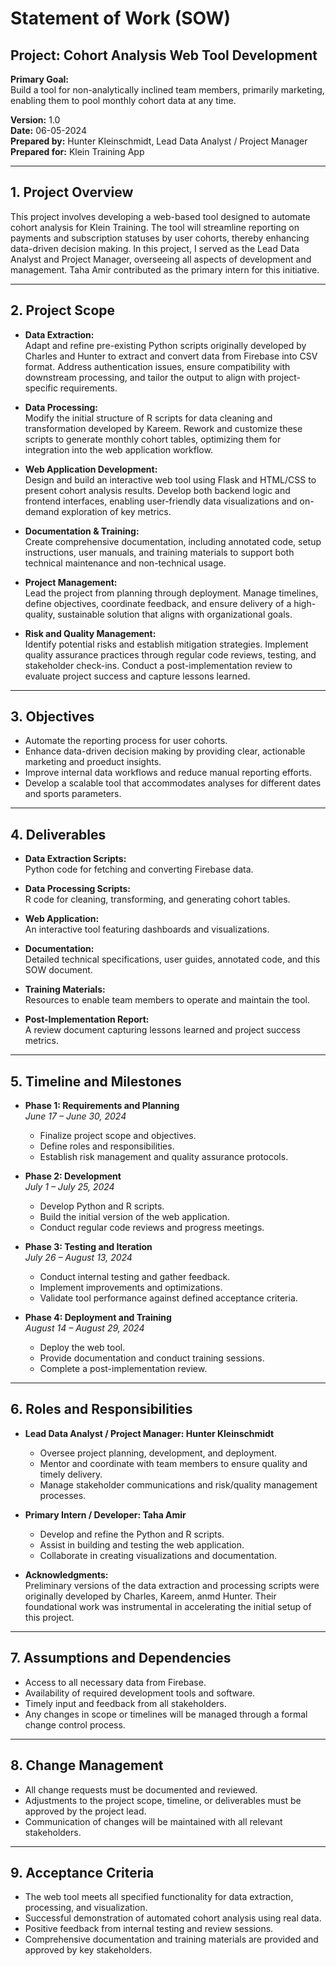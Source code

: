 # Statement of Work (SOW)
## Project: Cohort Analysis Web Tool Development

**Primary Goal:**  
Build a tool for non-analytically inclined team members, primarily marketing, enabling them to pool monthly cohort data at any time.

**Version:** 1.0  
**Date:** 06-05-2024  
**Prepared by:** Hunter Kleinschmidt, Lead Data Analyst / Project Manager  
**Prepared for:** Klein Training App

---

## 1. Project Overview

This project involves developing a web-based tool designed to automate cohort analysis for Klein Training. The tool will streamline reporting on payments and subscription statuses by user cohorts, thereby enhancing data-driven decision making. In this project, I served as the Lead Data Analyst and Project Manager, overseeing all aspects of development and management. Taha Amir contributed as the primary intern for this initiative.

---

## 2. Project Scope

- **Data Extraction:**  
  Adapt and refine pre-existing Python scripts originally developed by Charles and Hunter to extract and convert data from Firebase into CSV format. Address authentication issues, ensure compatibility with downstream processing, and tailor the output to align with project-specific requirements.

- **Data Processing:**  
  Modify the initial structure of R scripts for data cleaning and transformation developed by Kareem. Rework and customize these scripts to generate monthly cohort tables, optimizing them for integration into the web application workflow.

- **Web Application Development:**  
  Design and build an interactive web tool using Flask and HTML/CSS to present cohort analysis results. Develop both backend logic and frontend interfaces, enabling user-friendly data visualizations and on-demand exploration of key metrics.

- **Documentation & Training:**  
  Create comprehensive documentation, including annotated code, setup instructions, user manuals, and training materials to support both technical maintenance and non-technical usage.

- **Project Management:**  
  Lead the project from planning through deployment. Manage timelines, define objectives, coordinate feedback, and ensure delivery of a high-quality, sustainable solution that aligns with organizational goals.

- **Risk and Quality Management:**  
  Identify potential risks and establish mitigation strategies. Implement quality assurance practices through regular code reviews, testing, and stakeholder check-ins. Conduct a post-implementation review to evaluate project success and capture lessons learned.

---

## 3. Objectives

- Automate the reporting process for user cohorts.
- Enhance data-driven decision making by providing clear, actionable marketing and proeduct insights.
- Improve internal data workflows and reduce manual reporting efforts.
- Develop a scalable tool that accommodates analyses for different dates and sports parameters.

---

## 4. Deliverables

- **Data Extraction Scripts:**  
  Python code for fetching and converting Firebase data.

- **Data Processing Scripts:**  
  R code for cleaning, transforming, and generating cohort tables.

- **Web Application:**  
  An interactive tool featuring dashboards and visualizations.

- **Documentation:**  
  Detailed technical specifications, user guides, annotated code, and this SOW document.

- **Training Materials:**  
  Resources to enable team members to operate and maintain the tool.

- **Post-Implementation Report:**  
  A review document capturing lessons learned and project success metrics.

---

## 5. Timeline and Milestones

- **Phase 1: Requirements and Planning**  
  *June 17 – June 30, 2024*  
  - Finalize project scope and objectives.
  - Define roles and responsibilities.
  - Establish risk management and quality assurance protocols.

- **Phase 2: Development**  
  *July 1 – July 25, 2024*  
  - Develop Python and R scripts.
  - Build the initial version of the web application.
  - Conduct regular code reviews and progress meetings.

- **Phase 3: Testing and Iteration**  
  *July 26 – August 13, 2024*  
  - Conduct internal testing and gather feedback.
  - Implement improvements and optimizations.
  - Validate tool performance against defined acceptance criteria.

- **Phase 4: Deployment and Training**  
  *August 14 – August 29, 2024*  
  - Deploy the web tool.
  - Provide documentation and conduct training sessions.
  - Complete a post-implementation review.

---

## 6. Roles and Responsibilities

- **Lead Data Analyst / Project Manager: Hunter Kleinschmidt**  
  - Oversee project planning, development, and deployment.
  - Mentor and coordinate with team members to ensure quality and timely delivery.
  - Manage stakeholder communications and risk/quality management processes.

- **Primary Intern / Developer: Taha Amir**  
  - Develop and refine the Python and R scripts.
  - Assist in building and testing the web application.
  - Collaborate in creating visualizations and documentation.

- **Acknowledgments:**  
  Preliminary versions of the data extraction and processing scripts were originally developed by Charles, Kareem, anmd Hunter. Their foundational work was instrumental in accelerating the initial setup of this project.

---

## 7. Assumptions and Dependencies

- Access to all necessary data from Firebase.
- Availability of required development tools and software.
- Timely input and feedback from all stakeholders.
- Any changes in scope or timelines will be managed through a formal change control process.

---

## 8. Change Management

- All change requests must be documented and reviewed.
- Adjustments to the project scope, timeline, or deliverables must be approved by the project lead.
- Communication of changes will be maintained with all relevant stakeholders.

---

## 9. Acceptance Criteria

- The web tool meets all specified functionality for data extraction, processing, and visualization.
- Successful demonstration of automated cohort analysis using real data.
- Positive feedback from internal testing and review sessions.
- Comprehensive documentation and training materials are provided and approved by key stakeholders.
